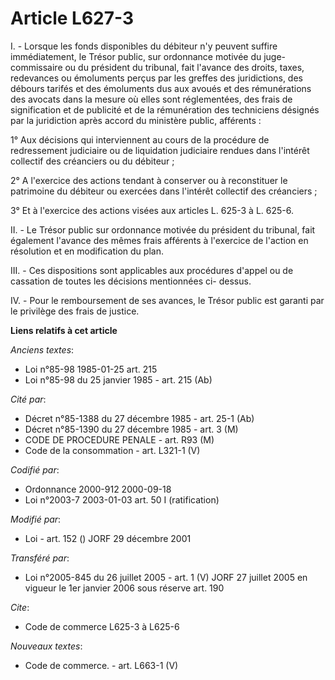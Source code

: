 # Article L627-3

I. - Lorsque les fonds disponibles du débiteur n'y peuvent suffire immédiatement, le Trésor public, sur ordonnance motivée du
juge-commissaire ou du président du tribunal, fait l'avance des droits, taxes, redevances ou émoluments perçus par les
greffes des juridictions, des débours tarifés et des émoluments dus aux avoués et des rémunérations des avocats dans la
mesure où elles sont réglementées, des frais de signification et de publicité et de la rémunération des techniciens désignés
par la juridiction après accord du ministère public, afférents :

1° Aux décisions qui interviennent au cours de la procédure de redressement judiciaire ou de liquidation judiciaire rendues
dans l'intérêt collectif des créanciers ou du débiteur ;

2° A l'exercice des actions tendant à conserver ou à reconstituer le patrimoine du débiteur ou exercées dans l'intérêt
collectif des créanciers ;

3° Et à l'exercice des actions visées aux articles L. 625-3 à L. 625-6.

II. - Le Trésor public sur ordonnance motivée du président du tribunal, fait également l'avance des mêmes frais afférents à
l'exercice de l'action en résolution et en modification du plan.

III. - Ces dispositions sont applicables aux procédures d'appel ou de cassation de toutes les décisions mentionnées ci-
dessus.

IV. - Pour le remboursement de ses avances, le Trésor public est garanti par le privilège des frais de justice.

**Liens relatifs à cet article**

_Anciens textes_:

  - Loi n°85-98 1985-01-25 art. 215
  - Loi n°85-98 du 25 janvier 1985 - art. 215 (Ab)

_Cité par_:

  - Décret n°85-1388 du 27 décembre 1985 - art. 25-1 (Ab)
  - Décret n°85-1390 du 27 décembre 1985 - art. 3 (M)
  - CODE DE PROCEDURE PENALE - art. R93 (M)
  - Code de la consommation - art. L321-1 (V)

_Codifié par_:

  - Ordonnance 2000-912 2000-09-18
  - Loi n°2003-7 2003-01-03 art. 50 I (ratification)

_Modifié par_:

  - Loi - art. 152 () JORF 29 décembre 2001

_Transféré par_:

  - Loi n°2005-845 du 26 juillet 2005 - art. 1 (V) JORF 27 juillet 2005 en vigueur le 1er janvier 2006 sous réserve art. 190

_Cite_:

  - Code de commerce L625-3 à L625-6

_Nouveaux textes_:

  - Code de commerce. - art. L663-1 (V)
